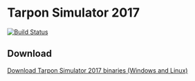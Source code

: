 # Tarpon Simulator 2017

[![Build Status](https://ci.deuxfleurs.fr/job/TarponSimulator2017/job/master/badge/icon)](https://ci.deuxfleurs.fr/job/TarponSimulator2017/job/master/)

## Download

[Download Tarpon Simulator 2017 binaries (Windows and Linux)](https://ci.deuxfleurs.fr/job/TarponSimulator2017/job/master/lastSuccessfulBuild/artifact/TarponSimulator2017.zip)
